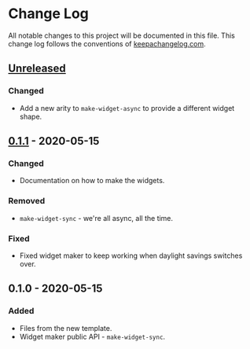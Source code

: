 # Change Log
All notable changes to this project will be documented in this file. This change log follows the conventions of [keepachangelog.com](http://keepachangelog.com/).

## [Unreleased]
### Changed
- Add a new arity to `make-widget-async` to provide a different widget shape.

## [0.1.1] - 2020-05-15
### Changed
- Documentation on how to make the widgets.

### Removed
- `make-widget-sync` - we're all async, all the time.

### Fixed
- Fixed widget maker to keep working when daylight savings switches over.

## 0.1.0 - 2020-05-15
### Added
- Files from the new template.
- Widget maker public API - `make-widget-sync`.

[Unreleased]: https://github.com/your-name/seq-fn-examples/compare/0.1.1...HEAD
[0.1.1]: https://github.com/your-name/seq-fn-examples/compare/0.1.0...0.1.1
